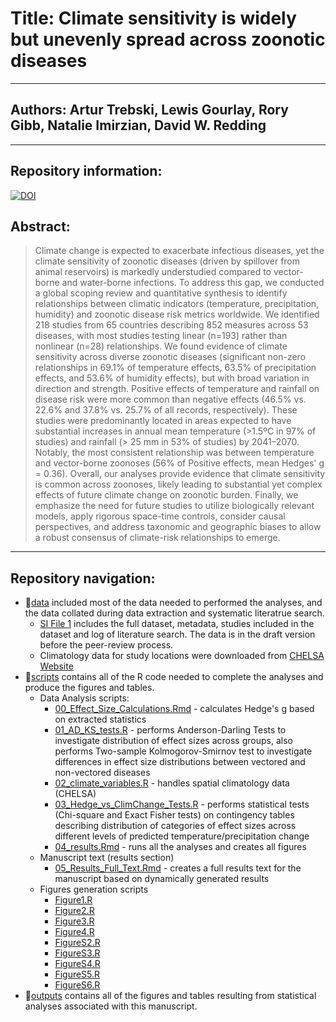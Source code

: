 # Title: Climate sensitivity is widely but unevenly spread across zoonotic diseases


------------------------------------------------------------------------

## Authors: Artur Trebski, Lewis Gourlay, Rory Gibb, Natalie Imirzian, David W. Redding

------------------------------------------------------------------------

## Repository information:
[![DOI](https://zenodo.org/badge/890376700.svg)](https://doi.org/10.5281/zenodo.15206104)

## Abstract:

> Climate change is expected to exacerbate infectious diseases, yet the climate sensitivity of zoonotic diseases (driven by spillover from animal reservoirs) is markedly understudied compared to vector-borne and water-borne infections. To address this gap, we conducted a global scoping review and quantitative synthesis to identify relationships between climatic indicators (temperature, precipitation, humidity) and zoonotic disease risk metrics worldwide. We identified 218 studies from 65 countries describing 852 measures across 53 diseases, with most studies testing linear (n=193) rather than nonlinear (n=28) relationships. We found evidence of climate sensitivity across diverse zoonotic diseases (significant non-zero relationships in 69.1% of temperature effects, 63.5% of precipitation effects, and 53.6% of humidity effects), but with broad variation in direction and strength. Positive effects of temperature and rainfall on disease risk were more common than negative effects (46.5% vs. 22.6% and 37.8% vs. 25.7% of all records, respectively). These studies were predominantly located in areas expected to have substantial increases in annual mean temperature (>1.5ºC in 97% of studies) and rainfall (> 25 mm in 53% of studies) by 2041–2070. Notably, the most consistent relationship was between temperature and vector-borne zoonoses (56% of Positive effects, mean Hedges' g = 0.36). Overall, our analyses provide evidence that climate sensitivity is common across zoonoses, likely leading to substantial yet complex effects of future climate change on zoonotic burden. Finally, we emphasize the need for future studies to utilize biologically relevant models, apply rigorous space-time controls, consider causal perspectives, and address taxonomic and geographic biases to allow a robust consensus of climate-risk relationships to emerge. 


------------------------------------------------------------------------

## Repository navigation:

-   📁[data](https://github.com/BioDivHealth/climate_meta/tree/main/data) included most of the data needed to performed the analyses, and the data collated during data extraction and systematic literatrue search.
    -   [SI File 1](https://github.com/BioDivHealth/climate_meta/blob/main/data/Extended_Data/Dataset_S1.xlsx) includes the full dataset, metadata, studies included in the dataset and log of literature search. The data is in the draft version before the peer-review process.
    -   Climatology data for study locations were downloaded from [CHELSA Website](https://chelsa-climate.org/downloads/)
-   📁[scripts](https://github.com/BioDivHealth/climate_meta/tree/main/scripts) contains all of the R code needed to complete the analyses and produce the figures and tables.
    -   Data Analysis scripts:
        -   [00_Effect_Size_Calculations.Rmd](https://github.com/BioDivHealth/climate_meta/blob/main/scripts/00_Effect_Size_Calculations.Rmd "00_Effect_Size_Calculations.Rmd") - calculates Hedge's g based on extracted statistics
        -   [01_AD_KS_tests.R](https://github.com/BioDivHealth/climate_meta/blob/main/scripts/01_AD_KS_tests.R "01_AD_KS_tests.R") - performs Anderson-Darling Tests to investigate distribution of effect sizes across groups, also performs Two-sample Kolmogorov-Smirnov test to investigate differences in effect size distributions between vectored and non-vectored diseases
        -   [02_climate_variables.R](https://github.com/BioDivHealth/climate_meta/blob/main/scripts/02_climate_variables.R "02_climate_variables.R") - handles spatial climatology data (CHELSA)
        -   [03_Hedge_vs_ClimChange_Tests.R](https://github.com/BioDivHealth/climate_meta/blob/main/scripts/03_Hedge_vs_ClimChange_Tests.R "03_Hedge_vs_ClimChange_Tests.R") - performs statistical tests (Chi-square and Exact Fisher tests) on contingency tables describing distribution of categories of effect sizes across different levels of predicted temperature/precipitation change
        -   [04_results.Rmd](https://github.com/BioDivHealth/climate_meta/blob/main/scripts/04_results.Rmd "04_results.Rmd") - runs all the analyses and creates all figures
    -   Manuscript text (results section)
        -   [05_Results_Full_Text.Rmd](https://github.com/BioDivHealth/climate_meta/blob/main/scripts/05_Results_Full_Text.Rmd "05_Results_Full_Text.Rmd") - creates a full results text for the manuscript based on dynamically generated results
    -   Figures generation scripts
        -   [Figure1.R](https://github.com/BioDivHealth/climate_meta/blob/main/scripts/Figure1.R "Figure1.R")
        -   [Figure2.R](https://github.com/BioDivHealth/climate_meta/blob/main/scripts/Figure2.R "Figure2.R")
        -   [Figure3.R](https://github.com/BioDivHealth/climate_meta/blob/main/scripts/Figure3.R "Figure3.R")
        -   [Figure4.R](https://github.com/BioDivHealth/climate_meta/blob/main/scripts/Figure4.R "Figure4.R")
        -   [FigureS2.R](https://github.com/BioDivHealth/climate_meta/blob/main/scripts/FigureS2.R "FigureS2.R")
        -   [FigureS3.R](https://github.com/BioDivHealth/climate_meta/blob/main/scripts/FigureS3.R "FigureS3.R")
        -   [FigureS4.R](https://github.com/BioDivHealth/climate_meta/blob/main/scripts/FigureS4.R "FigureS4.R")
        -   [FigureS5.R](https://github.com/BioDivHealth/climate_meta/blob/main/scripts/FigureS5.R "FigureS5.R")
        -   [FigureS6.R](https://github.com/BioDivHealth/climate_meta/blob/main/scripts/FigureS6.R "FigureS6.R")
-   📁[outputs](https://github.com/BioDivHealth/climate_meta/tree/main/outputs) contains all of the figures and tables resulting from statistical analyses associated with this manuscript.
